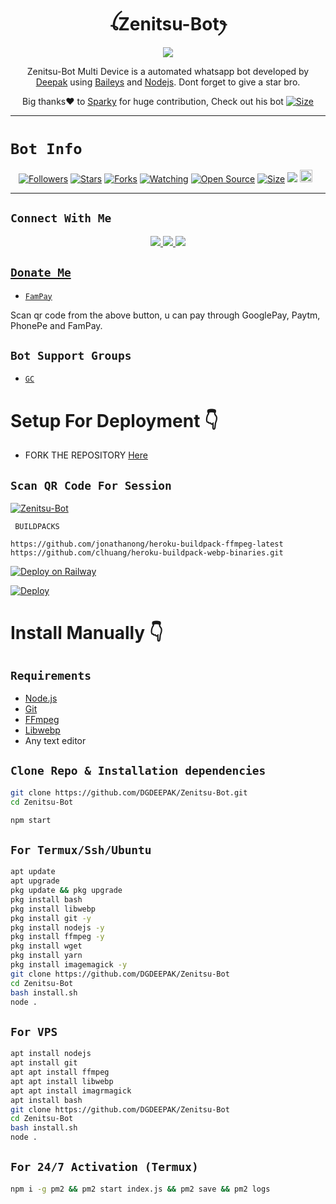 

<h1 align="center">ꪶZenitsu-Botꫂ<br></h1>
<p align="center">
<img src="https://i.ibb.co/vXnjzpr/cheemspic.jpg"
</p>

<p align="center">
Zenitsu-Bot Multi Device is a automated whatsapp bot developed by <a href="https://youtube.com/@dreamguydeepak" target="_blank">Deepak</a> using <a href="https://github.com/adiwajshing/Baileys" target="_blank">Baileys</a> and <a href="https://github.com/nodejs" target="_blank">Nodejs</a>. Dont forget to give a star bro.
</p>

<p align="center">
Big thanks❤️ to <a href="https://github.com/Sparkymon777" target="_blank">Sparky</a> for huge contribution, Check out his bot <a href="https://github.com/Sparkymon777/SPARKY-BOT-MD</a>
</p>

---

<p align="center">
<a href="https://github.com/Sparkymon777/SPARKY-BOT-MD"><img title="Size" src="https://img.shields.io/badge/SPARKY-BOT-green"></a>
</p>

------

# ```Bot Info```
<p align="center">
<a href="https://github.com/DGDEEPAK/followers"><img title="Followers" src="https://img.shields.io/github/followers/DGDEEPAK?color=red&style=flat-square"></a>
<a href="https://github.com/DGDEEPAK/Zenitsu-Bot/stargazers/"><img title="Stars" src="https://img.shields.io/github/stars/DGDEEPAK/Zenitsu-Bot?color=blue&style=flat-square"></a>
<a href="https://github.com/DGDEEPAK/CheemsBo/network/members"><img title="Forks" src="https://img.shields.io/github/forks/DGDEEPAK/Zenitsu-Bot?color=red&style=flat-square"></a>
<a href="https://github.com/DGDEEPAK/Zenitsu-Bot/watchers"><img title="Watching" src="https://img.shields.io/github/watchers/DGDEEPAK/Zenitsu-Bot?label=Watchers&color=blue&style=flat-square"></a>
<a href="https://github.com/DGDEEPAK/Zenitsu-Bot"><img title="Open Source" src="https://img.shields.io/badge/Author-Deepak.-red?v=103"></a>
<a href="https://github.com/DGDEEPAK/Zenitsu-Bot/"><img title="Size" src="https://img.shields.io/github/repo-size/DGDEEPAK/Zenitsu-Bot?style=flat-square&color=green"></a>
<a href="https://hits.seeyoufarm.com"><img src="https://hits.seeyoufarm.com/api/count/incr/badge.svg?url=https%3A%2F%2Fgithub.com%2FDGDEEPAK%2FZenitsu-Bot&count_bg=%2379C83D&title_bg=%23555555&icon=probot.svg&icon_color=%2300FF6D&title=hits&edge_flat=false"/></a>
<a href="https://github.com/DGDEEPAK/Zenitsu-Bot/graphs/commit-activity"><img height="20" src="https://img.shields.io/badge/Maintained%3F-yes-green.svg"></a>&nbsp;&nbsp;
</p>
<p align='center'>
    </p>

-------

## ```Connect With Me```
<p align="center">
<a href="https://wa.me/918348225320"><img src="https://img.shields.io/badge/Contact Deepak-25D366?style=for-the-badge&logo=whatsapp&logoColor=white" />
<a href="https://chat.whatsapp.com/KguOo9XsRTW2iESYuHzVX1"><img src="https://img.shields.io/badge/Join Official GC-25D366?style=for-the-badge&logo=whatsapp&logoColor=white" />
<a href="https://youtube.com/@dreamguydeepak"><img src="https://img.shields.io/badge/Subscribe Deepak-ff0000?style=for-the-badge&logo=youtube&logoColor=ff000000&link=https://youtube.com/@dreamguydeepak" /><br>
</p>

## ```Donate Me```

- [`FamPay`](https://i.ibb.co/j4dTYk3/IMG-20221229-WA0243.jpg)

<p align="left">
Scan qr code from the above button, u can pay through GooglePay, Paytm, PhonePe and FamPay.
</p>

## ```Bot Support Groups```

- [`GC`](https://chat.whatsapp.com/KguOo9XsRTW2iESYuHzVX1)

# Setup For Deployment 👇

- FORK THE REPOSITORY [Here](https://github.com/DGDEEPAK/Zenitsu-Bot/fork)

## `Scan QR Code For Session`
[![Zenitsu-Bot](https://repl.it/badge/github/quiec/whatsasena)](https://replit.com/@deepakbots/ZenitsuBot-QR-Scanner?output%20only=1&lite=1#index.js)

 ` BUILDPACKS`

```
https://github.com/jonathanong/heroku-buildpack-ffmpeg-latest
https://github.com/clhuang/heroku-buildpack-webp-binaries.git
```

[![Deploy on Railway](https://railway.app/button.svg)](https://railway.app/new/template/qa_ia0?referralCode=_Hy7Gv)

[![Deploy](https://www.herokucdn.com/deploy/button.svg)](https://heroku.com/deploy?template=https://github.com/DGDEEPAK/Zenitsu-Bot/)

# Install Manually 👇
## `Requirements`
* [Node.js](https://nodejs.org/en/)
* [Git](https://git-scm.com/downloads)
* [FFmpeg](https://github.com/BtbN/FFmpeg-Builds/releases/download/autobuild-2020-12-08-13-03/ffmpeg-n4.3.1-26-gca55240b8c-win64-gpl-4.3.zip)
* [Libwebp](https://developers.google.com/speed/webp/download)
* Any text editor
## `Clone Repo & Installation dependencies`
```bash
git clone https://github.com/DGDEEPAK/Zenitsu-Bot.git
cd Zenitsu-Bot 

npm start
```
## `For Termux/Ssh/Ubuntu`
```bash
apt update
apt upgrade
pkg update && pkg upgrade
pkg install bash
pkg install libwebp
pkg install git -y
pkg install nodejs -y 
pkg install ffmpeg -y 
pkg install wget
pkg install yarn
pkg install imagemagick -y
git clone https://github.com/DGDEEPAK/Zenitsu-Bot
cd Zenitsu-Bot 
bash install.sh
node .
```
## `For VPS`
```bash
apt install nodejs 
apt install git 
apt apt install ffmpeg 
apt apt install libwebp 
apt apt install imagrmagick
apt install bash
git clone https://github.com/DGDEEPAK/Zenitsu-Bot
cd Zenitsu-Bot
bash install.sh 
node .
```
## `For 24/7 Activation (Termux)`
```bash
npm i -g pm2 && pm2 start index.js && pm2 save && pm2 logs
```
